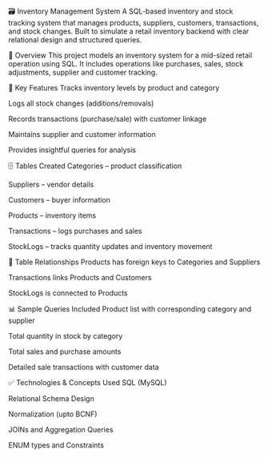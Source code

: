 🗃️ Inventory Management System
A SQL-based inventory and stock tracking system that manages products, suppliers, customers, transactions, and stock changes. Built to simulate a retail inventory backend with clear relational design and structured queries.

📌 Overview
This project models an inventory system for a mid-sized retail operation using SQL. It includes operations like purchases, sales, stock adjustments, supplier and customer tracking.

🧱 Key Features
Tracks inventory levels by product and category

Logs all stock changes (additions/removals)

Records transactions (purchase/sale) with customer linkage

Maintains supplier and customer information

Provides insightful queries for analysis

🗄️ Tables Created
Categories – product classification

Suppliers – vendor details

Customers – buyer information

Products – inventory items

Transactions – logs purchases and sales

StockLogs – tracks quantity updates and inventory movement

🔗 Table Relationships
Products has foreign keys to Categories and Suppliers

Transactions links Products and Customers

StockLogs is connected to Products

📊 Sample Queries Included
Product list with corresponding category and supplier

Total quantity in stock by category

Total sales and purchase amounts

Detailed sale transactions with customer data

✅ Technologies & Concepts Used
SQL (MySQL)

Relational Schema Design

Normalization (upto BCNF)

JOINs and Aggregation Queries

ENUM types and Constraints
